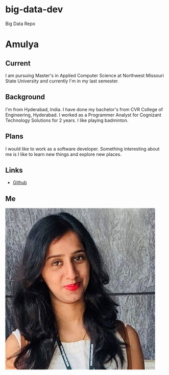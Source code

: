 # big-data-dev
Big Data Repo
# Amulya

## Current
I am pursuing Master's in Applied Computer Science at Northwest Missouri State University and currently I'm in my last semester.

## Background
I'm from Hyderabad, India. I have done my bachelor's from CVR College of Engineering, Hyderabad. I worked as a Programmer Analyst for Cognizant Technology Solutions for 2 years. I like playing badminton.

## Plans
I would like to work as a software developer. Something interesting about me is I like to learn new things and explore new places.

## Links
- [Github](https://github.com/amulyamallepalli) 

## Me
![Image](https://github.com/amulyamallepalli/big-data-dev/blob/main/Amulya%20Image.jpg) 


 
